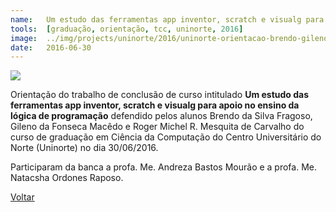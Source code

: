 ```yaml
---
name:  	Um estudo das ferramentas app inventor, scratch e visualg para apoio no ensino da lógica de programação
tools: 	[graduação, orientação, tcc, uninorte, 2016]
image: 	../img/projects/uninorte/2016/uninorte-orientacao-brendo-gileno-roger.png
date: 	2016-06-30
---
```


![](../img/projects/uninorte/2016/uninorte-orientacao-brendo-gileno-roger.png)

Orientação do trabalho de conclusão de curso intitulado **Um estudo das ferramentas app inventor, scratch e visualg para apoio no ensino da lógica de programação** defendido pelos alunos Brendo da Silva Fragoso, Gileno da Fonseca Macêdo e Roger Michel R. Mesquita de Carvalho do curso de graduação em Ciência da Computação do Centro Universitário do Norte (Uninorte) no dia 30/06/2016. 

Participaram da banca a profa. Me. Andreza Bastos Mourão e a profa. Me. Natacsha Ordones Raposo. 

<p class="text-center">
	<a class="btn btn-outline-primary mt-1" href="{{ site.baseurl }}/projects/">Voltar</a>
</p>